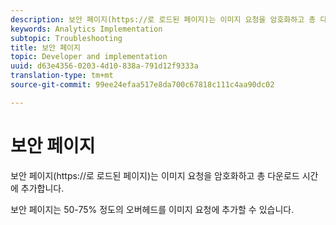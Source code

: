```yaml
---
description: 보안 페이지(https://로 로드된 페이지)는 이미지 요청을 암호화하고 총 다운로드 시간에 추가합니다.
keywords: Analytics Implementation
subtopic: Troubleshooting
title: 보안 페이지
topic: Developer and implementation
uuid: d63e4356-0203-4d10-838a-791d12f9333a
translation-type: tm+mt
source-git-commit: 99ee24efaa517e8da700c67818c111c4aa90dc02

---
```



# 보안 페이지

보안 페이지(https://로 로드된 페이지)는 이미지 요청을 암호화하고 총 다운로드 시간에 추가합니다.

보안 페이지는 50-75% 정도의 오버헤드를 이미지 요청에 추가할 수 있습니다.

